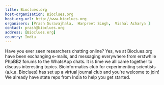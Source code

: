 ```yaml
---
title: Bioclues.org 
host-organisation: Bioclues.org 
host-org-url: http://www.bioclues.org 
organisers: [Prash Suravajhala,  Harpreet Singh,  Vishal Acharya ] 
contact: prash@bioclues.org
address: [Bioclues.org]
country: India
---
```


Have you ever seen researchers chatting online?  Yes, we at Bioclues.org have been exchanging e-mails, and messaging everywhere from erstwhile PhpBB2 forums to the WhatsApp chats.  It is time we all came together to discuss interesting topics.  Bioinformatics club for experimenting scientists (a.k.a. Bioclues) has set up a virtual journal club and you're welcome to join! We already have state reps from India to help you get started. 
